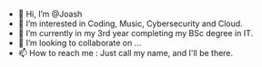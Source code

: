 - 👋 Hi, I’m @Joash
- 👀 I’m interested in Coding, Music, Cybersecurity and Cloud. 
- 🌱 I’m currently in my 3rd year completing my BSc degree in IT. 
- 💞️ I’m looking to collaborate on ...
- 📫 How to reach me : Just call my name, and I'll be there. 

<!---
Joash-B25/Joash-B25 is a ✨ special ✨ repository because its `README.md` (this file) appears on your GitHub profile.
You can click the Preview link to take a look at your changes.
--->
